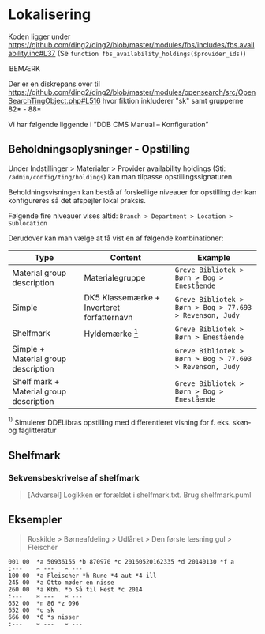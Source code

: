 # Lokalisering

<!--
Kilde:
Fra: Rolf Madsen <@slks.dk> 
Sendt: 29. maj 2019 09:34
Til: Erik Bachmann Pedersen <@slks.dk>
Emne: SV: Openplatform - shelfmark
-->

Koden ligger under https://github.com/ding2/ding2/blob/master/modules/fbs/includes/fbs.availability.inc#L37 (Se `function fbs_availability_holdings($provider_ids)`)

<fileset>
<legend>BEMÆRK</legend>
 
Der er en diskrepans over til https://github.com/ding2/ding2/blob/master/modules/opensearch/src/OpenSearchTingObject.php#L516
hvor fiktion inkluderer "sk" samt grupperne 82* - 88*

</fileset>

Vi har følgende liggende i ”DDB CMS Manual – Konfiguration”

## Beholdningsoplysninger - Opstilling

Under Indstillinger > Materialer > Provider availability holdings (Sti: `/admin/config/ting/holdings`) kan man tilpasse opstillingssignaturen.

Beholdningsvisningen kan bestå af forskellige niveauer for opstilling der kan konfigureres så det afspejler lokal praksis.

Følgende fire niveauer vises altid:
```Branch > Department > Location > Sublocation```

Derudover kan man vælge at få vist en af følgende kombinationer:

Type| Content | Example
---|---|---
Material group description | Materialegruppe | `Greve Bibliotek > Børn > Bog > Enestående`
Simple | DK5 Klassemærke + Inverteret forfatternavn | `Greve Bibliotek > Børn > Bog > 77.693 > Revenson, Judy`
Shelfmark | Hyldemærke [<sup>1</sup>](#1) | `Greve Bibliotek > Børn > Enestående`
Simple + Material group description | | `Greve Bibliotek > Børn > Bog > 77.693 > Revenson, Judy`
Shelf mark + Material group description | | `Greve Bibliotek > Børn > Bog > Enestående`

 <a class="anchor" id="1"><sup>1)</sup></a> Simulerer DDELibras opstilling med differentieret visning for f. eks. skøn- og faglitteratur

## Shelfmark

### Sekvensbeskrivelse af shelfmark

> [Advarsel]
> Logikken er forældet i shelfmark.txt. Brug shelfmark.puml

<!--
![Kombination til shelfmark](http://www.plantuml.com/plantuml/proxy?src=https://danskernesdigitalebibliotek.github.io/plantuml/react/
localisation/shelfmark.txt)
1. Hvis felt `652` delfelt `m` = `sk`
   1. Hvis felt `100` og felt `110` mangler vises 1. ord (efter evt. soltegn) i `245` delfelt `a`
   1. Hvis felt `100` mangler vises 1. ord (efter evt. soltegn) i `110` delfelt `a`
   1. Ellers vises 1. ord (efter evt. soltegn) i felt `100` delfelt `a`

<!--
Original rækkefølge
1. Hvis felt 652 delfelt m = sk
  1. Vises 1. ord (efter evt. soltegn) i felt 100 delfelt a
  1. Hvis felt 100 mangler vises 1. ord (efter evt. soltegn) i 110 delfelt a
  1. Hvis felt 100 og felt 110 mangler vises 1. ord (efter evt. soltegn) i 245 delfelt a
-- >

1. Hvis felt `652` delfelt `m` ikke = `sk` og posten indeholder felt `039`
   1. Vises indholdet i felt `039` delfelterne `a` + `b` (bogstavskoderne oversættes, se herunder) 
   1. Efterfulgt af 
      1. Hvis felt `100`, felt `110` og felt `239` mangler, vises 1. ord (efter evt. soltegn) i `245` delfelt `a`
      1. Ellers hvis felt `100` og felt `110` mangler, vises 1. ord (efter evt. soltegn) i `239` delfelt `a`
      1. Ellers hvis felt `100` mangler, vises 1. ord (efter evt. soltegn) i `110` delfelt `a`
      1. Ellers hvis felt `100` vises 1. ord (efter evt. soltegn) i `100` delfelt `a`

<!--
Original rækkefølge

1. Hvis felt 652 delfelt m ikke = sk og posten indeholder felt 039 
  1. Vises indholdet i felt 039 delfelterne a + b (bogstavskoderne oversættes, se herunder) 
  1. efterfulgt af 
    1. Hvis felt 100 vises 1. ord (efter evt. soltegn) i 100 delfelt a
    1. Hvis felt 100 mangler, vises 1. ord (efter evt. soltegn) i 110 delfelt a
    1. Hvis felt 100 og felt 110 mangler, vises 1. ord (efter evt. soltegn) i 239 delfelt a
    1. Hvis felt 100, felt 110 og felt 239 mangler, vises 1. ord (efter evt. soltegn) i 245 delfelt a

-- >

1. Hvis felt `652` delfelt `m` ikke = `sk` og der ikke er et felt `039`
   1. Hvis delfelt `b` findes, vises indhold af felt `652` delfelt `m` (DK5-koden) + indhold i delfelt `b`
   1. Ellers hvis felt `652` delfelt `b` ikke findes - vises indhold i delfelt `a` + delfelt `h` (kommasepareret) (Forklarende tekst til 652 m vises ikke)
   1. efterfulgt af (ligesom ovenfor)
      1. Hvis felt `100` og felt `110` mangler, vises 1. ord (efter evt. soltegn) i `245` delfelt `a`
      1. Ellers hvis felt `100` mangler, vises 1. ord (efter evt. soltegn) i `110` delfelt `a`
      1. Ellers hvis felt `100` vises 1. ord (efter evt. soltegn) i `100` delfelt `a`

<!--
1. Hvis felt 652 delfelt m ikke = sk og der ikke er et felt 039
Vises indhold af felt 652 delfelt m (DK5-koden) + indhold i delfelt b
Hvis felt 652 delfelt b ikke findes - vises indhold i delfelt a + delfelt h (kommasepareret)
(Forklarende tekst til 652 m vises ikke)
efterfulgt af (ligesom ovenfor)
Hvis felt 100 vises 1. ord (efter evt. soltegn) i 100 delfelt a
Hvis felt 100 mangler, vises 1. ord (efter evt. soltegn) i 110 delfelt a
Hvis felt 100 og felt 110 mangler, vises 1. ord (efter evt. soltegn) i 245 delfelt a
-- >
-->


## Eksempler

> Roskilde > Børneafdeling > Udlånet > Den første læsning gul > Fleischer

```
001	00	*a 50936155 *b 870970 *c 20160520162335 *d 20140130 *f a
:---	✂ --- 	✂ ---
100	00	*a Fleischer *h Rune *4 aut *4 ill
245	00	*a Otto møder en nisse
260	00	*a Kbh. *b Så til Hest *c 2014
:---	✂ --- 	✂ ---
652	00	*n 86 *z 096
652	00	*o sk
666	00	*0 *s nisser
:---	✂ --- 	✂ ---
```
